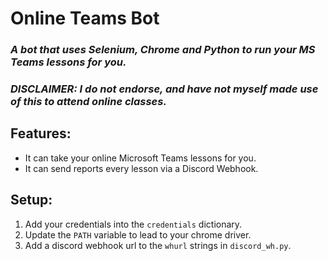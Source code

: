 # Online Teams Bot
### *A bot that uses Selenium, Chrome and Python to run your MS Teams lessons for you.*
### ***DISCLAIMER**: I do not endorse, and have not myself made use of this to attend online classes.*

## Features:
* It can take your online Microsoft Teams lessons for you.
* It can send reports every lesson via a Discord Webhook.

## Setup:
1. Add your credentials into the `credentials` dictionary.
2. Update the `PATH` variable to lead to your chrome driver.
3. Add a discord webhook url to the `whurl` strings in `discord_wh.py`.
